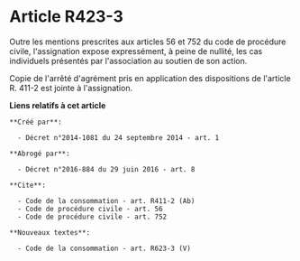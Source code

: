# Article R423-3

Outre les mentions prescrites aux articles 56 et 752 du code de procédure civile, l'assignation expose expressément, à peine
de nullité, les cas individuels présentés par l'association au soutien de son action. 

Copie de l'arrêté d'agrément pris en application des dispositions de l'article R. 411-2 est jointe à l'assignation.

**Liens relatifs à cet article**

	**Créé par**:

	  - Décret n°2014-1081 du 24 septembre 2014 - art. 1

	**Abrogé par**:

	  - Décret n°2016-884 du 29 juin 2016 - art. 8

	**Cite**:

	  - Code de la consommation - art. R411-2 (Ab)
	  - Code de procédure civile - art. 56
	  - Code de procédure civile - art. 752

	**Nouveaux textes**:

	  - Code de la consommation - art. R623-3 (V)
